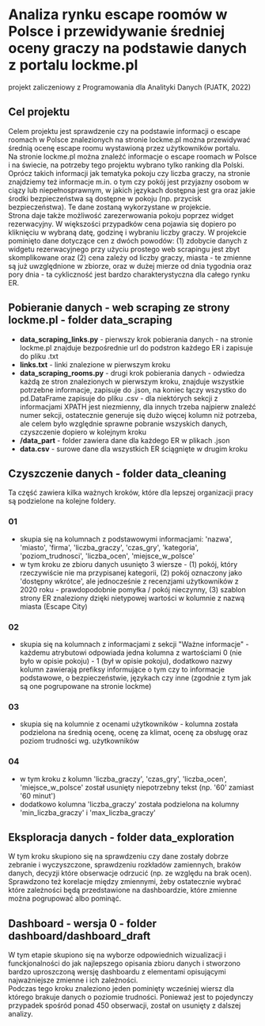 # Analiza rynku escape roomów w Polsce i przewidywanie średniej oceny graczy na podstawie danych z portalu lockme.pl
projekt zaliczeniowy z Programowania dla Analityki Danych (PJATK, 2022)

## Cel projektu
Celem projektu jest sprawdzenie czy na podstawie informacji o escape roomach w Polsce znalezionych na stronie lockme.pl można przewidywać średnią ocenę escape roomu wystawioną przez użytkowników portalu.  
Na stronie lockme.pl można znaleźć informacje o escape roomach w Polsce i na świecie, na potrzeby tego projektu wybrano tylko ranking dla Polski. Oprócz takich informacji jak tematyka pokoju czy liczba graczy, na stronie znajdziemy też informacje m.in. o tym czy pokój jest przyjazny osobom w ciązy lub niepełnosprawnym, w jakich językach dostępna jest gra oraz jakie środki bezpieczeństwa są dostępne w pokoju (np. przycisk bezpieczeństwa). Te dane zostaną wykorzystane w projekcie.  
Strona daje także możliwość zarezerwowania pokoju poprzez widget rezerwacyjny. W większości przypadków cena pojawia się dopiero po kliknięciu w wybraną datę, godzinę i wybraniu liczby graczy. W projekcie pominięto dane dotyczące cen z dwóch powodów: (1) zdobycie danych z widgetu rezerwacyjnego przy użyciu prostego web scrapingu jest zbyt skomplikowane oraz (2) cena zależy od liczby graczy, miasta - te zmienne są już uwzględnione w zbiorze, oraz w dużej mierze od dnia tygodnia oraz pory dnia - ta cykliczność jest bardzo charakterystyczna dla całego rynku ER.

## Pobieranie danych - web scraping ze strony lockme.pl - folder data_scraping
- **data_scraping_links.py** - pierwszy krok pobierania danych - na stronie lockme.pl znajduje bezpośrednie url do podstron każdego ER i zapisuje do pliku .txt
- **links.txt** - linki znalezione w pierwszym kroku
- **data_scraping_rooms.py** - drugi krok pobierania danych - odwiedza każdą ze stron znalezionych w pierwszym kroku, znajduje wszystkie potrzebne informacje, zapisuje do .json, na koniec łączy wszystko do pd.DataFrame zapisuje do pliku .csv - dla niektórych sekcji z informacjami XPATH jest niezmienny, dla innych trzeba najpierw znaleźć numer sekcji, ostatecznie generuje się dużo więcej kolumn niż potrzeba, ale celem było względnie sprawne pobranie wszyskich danych, czyszczenie dopiero w kolejnym kroku
- **/data_part** - folder zawiera dane dla każdego ER w plikach .json
- **data.csv** - surowe dane dla wszystkich ER ściągnięte w drugim kroku

## Czyszczenie danych - folder data_cleaning
Ta część zawiera kilka ważnych kroków, które dla lepszej organizacji pracy są podzielone na kolejne foldery.
### 01
- skupia się na kolumnach z podstawowymi informacjami: 'nazwa', 'miasto', 'firma', 'liczba_graczy', 'czas_gry', 'kategoria', 'poziom_trudnosci', 'liczba_ocen', 'miejsce_w_polsce'
- w tym kroku ze zbioru danych usunięto 3 wiersze - (1) pokój, który rzeczywiście nie ma przypisanej kategorii, (2) pokój oznaczony jako 'dostępny wkrótce', ale jednocześnie z recenzjami użytkowników z 2020 roku - prawdopodobnie pomyłka / pokój nieczynny, (3) szablon strony ER znaleziony dzięki nietypowej wartości w kolumnie z nazwą miasta (Escape City)
### 02
- skupia się na kolumnach z informacjami z sekcji "Ważne informacje" - każdemu atrybutowi odpowiada jedna kolumna z wartościami 0 (nie było w opisie pokoju) - 1 (był w opisie pokoju), dodatkowo nazwy kolumn zawierają prefiksy informujące o tym czy to informacje podstawowe, o bezpieczeństwie, językach czy inne (zgodnie z tym jak są one pogrupowane na stronie lockme)
### 03
- skupia się na kolumnie z ocenami użytkowników - kolumna została podzielona na średnią ocenę, ocenę za klimat, ocenę za obsługę oraz poziom trudności wg. użytkowników
### 04
- w tym kroku z kolumn 'liczba_graczy', 'czas_gry', 'liczba_ocen', 'miejsce_w_polsce' został usunięty niepotrzebny tekst (np. '60' zamiast '60 minut')
- dodatkowo kolumna 'liczba_graczy' została podzielona na kolumny 'min_liczba_graczy' i 'max_liczba_graczy'

## Eksploracja danych - folder data_exploration
W tym kroku skupiono się na sprawdzeniu czy dane zostały dobrze zebranie i wyczyszczone, sprawdzeniu rozkładów zamiennych, braków danych, decyzji które obserwacje odrzucić (np. ze względu na brak ocen). Sprawdzono też korelacje między zmiennymi, żeby ostatecznie wybrać które zależności będą przedstawione na dashboardzie, które zmienne można pogrupować albo pominąć.

## Dashboard - wersja 0 - folder dashboard/dashboard_draft
W tym etapie skupiono się na wyborze odpowiednich wizualizacji i funckjonalności do jak najlepszego opisania zbioru danych i stworzono bardzo uproszczoną wersję dashboardu z elementami opisującymi najważniejsze zmienne i ich zależności.  
Podczas tego kroku znaleziono jeden pominięty wcześniej wiersz dla którego brakuje danych o poziomie trudności. Ponieważ jest to pojedynczy przypadek spośród ponad 450 obserwacji, został on usunięty z dalszej analizy.
